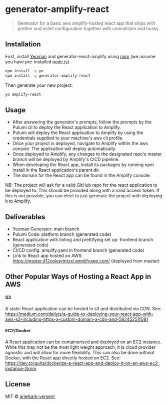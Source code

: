 # generator-amplify-react

> Generator for a basic aws amplify-hosted react app that ships with prettier and eslint configuration together with commitizen and husky.

## Installation

First, install [Yeoman](http://yeoman.io) and generator-react-amplify using [npm](https://www.npmjs.com/) (we assume you have pre-installed [node.js](https://nodejs.org/)).

```bash
npm install -g yo
npm install -g generator-amplify-react
```

Then generate your new project:

```bash
yo amplify-react
```

## Usage

- After answering the generator's prompts, follow the prompts by the Pulumi cli to deploy the React application to Amplify.
- Pulumi will deploy the React application to Amplify by using the credentials supplied to your machine's aws cli profile.
- Once your project is deployed, navigate to Amplify within the aws console. The application will deploy automatically.
- Once deployed to Amplify, any changes to the designated repo's master branch will be deployed by Amplify's CICD pipeline.
- When developing the React app, install its packages by running npm install in the React application's parent dir.
- The domain for the React app can be found in the Amplify console.

NB: The project will ask for a valid GitHub repo for the react application to be deployed to. This should be provided along with a valid access token. If this is not possible, you can elect to just generate the project with deploying it to Amplify.

## Deliverables

- Yeoman Generator: main branch
- Pulumi Code: platform branch (generated code)
- React application with linting and prettifying set up: frontend branch (generated code)
- CI/CD config: amplify.yaml in frontend branch (generated code)
- Link to React app hosted on AWS: https://master.d12ookqvtntzxi.amplifyapp.com/ (deployed from master)

## Other Popular Ways of Hosting a React App in AWS

#### S3

A static React application can be hosted in s3 and distributed via CDN.
See: https://medium.com/dailyjs/a-guide-to-deploying-your-react-app-with-aws-s3-including-https-a-custom-domain-a-cdn-and-58245251f081

#### EC2/Docker

A React application can be containerised and deployed on an EC2 instance. While this may not be the most light weight approach, it is cloud provider agnostic and will allow for more flexibility. This can also be done without Docker, with the React app directly hosted on EC2.
See: https://dev.to/guha/dockerize-a-react-app-and-deploy-it-on-an-aws-ec2-instance-2knm

## License

MIT © [arielkark-versent]()
